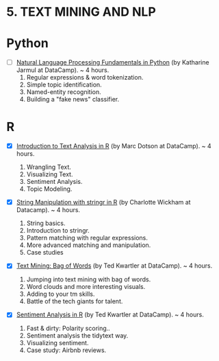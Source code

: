 
# 5. TEXT MINING AND NLP 
# Python 
- [ ] [Natural Language Processing Fundamentals in Python](https://www.datacamp.com/courses/natural-language-processing-fundamentals-in-python) (by Katharine Jarmul at DataCamp). ~ 4 hours.
  1. Regular expressions & word tokenization.
  2. Simple topic identification.
  3. Named-entity recognition.
  4. Building a "fake news" classifier.

# R 
- [X] [Introduction to Text Analysis in R](https://www.datacamp.com/courses/introduction-to-text-analysis-in-r) (by Marc Dotson at DataCamp). ~ 4 hours.
  1. Wrangling Text.
  2. Visualizing Text.
  3. Sentiment Analysis.
  4. Topic Modeling.

- [X] [String Manipulation with stringr in R](https://learn.datacamp.com/courses/string-manipulation-with-stringr-in-r) (by Charlotte Wickham at Datacamp). ~ 4 hours.
  1. String basics.
  2. Introduction to stringr.
  3. Pattern matching with regular expressions.
  4. More advanced matching and manipulation.
  5. Case studies

- [X] [Text Mining: Bag of Words](https://www.datacamp.com/courses/intro-to-text-mining-bag-of-words) (by Ted Kwartler at DataCamp). ~ 4 hours.
  1. Jumping into text mining with bag of words.
  2. Word clouds and more interesting visuals.
  3. Adding to your tm skills.
  4. Battle of the tech giants for talent.

- [X] [Sentiment Analysis in R](https://www.datacamp.com/courses/sentiment-analysis-in-r) (by Ted Kwartler at DataCamp). ~ 4 hours.
  1. Fast & dirty: Polarity scoring..
  2. Sentiment analysis the tidytext way.
  3. Visualizing sentiment.
  4. Case study: Airbnb reviews. 
